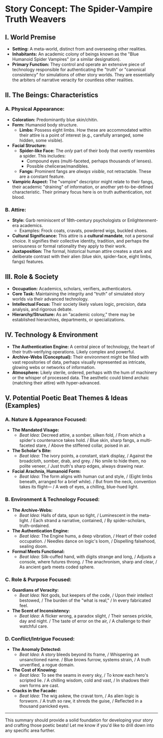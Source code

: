 
# Story Concept: The Spider-Vampire Truth Weavers

## I. World Premise

*   **Setting:** A meta-world, distinct from and overseeing other realities.
*   **Inhabitants:** An academic colony of beings known as the "Blue Humanoid Spider Vampires" (or a similar designation).
*   **Primary Function:** They control and operate an extensive piece of technology responsible for authenticating the "truth" or "canonical consistency" for simulations of other story worlds. They are essentially the arbiters of narrative veracity for countless other realities.

## II. The Beings: Characteristics

### A. Physical Appearance:
*   **Coloration:** Predominantly blue skin/chitin.
*   **Form:** Humanoid body structure.
    *   **Limbs:** Possess eight limbs. How these are accommodated within their attire is a point of interest (e.g., carefully arranged, some hidden, some visible).
*   **Facial Structure:**
    *   **Spider-like Face:** The *only* part of their body that overtly resembles a spider. This includes:
        *   Compound eyes (multi-faceted, perhaps thousands of lenses).
        *   Possible chelicerae/mandibles.
    *   **Fangs:** Prominent fangs are *always visible*, not retractable. These are a constant feature.
*   **Vampiric Aspect:** The "vampire" descriptor might relate to their fangs, their academic "draining" of information, or another yet-to-be-defined characteristic. Their primary focus here is on truth authentication, not blood.

### B. Attire:
*   **Style:** Garb reminiscent of 18th-century psychologists or Enlightenment-era academics.
    *   Examples: Frock coats, cravats, powdered wigs, buckled shoes.
*   **Cultural Significance:** This attire is a **cultural mandate**, not a personal choice. It signifies their collective identity, tradition, and perhaps the seriousness or formal rationality they apply to their work.
*   **Juxtaposition:** The formal, historical human attire creates a stark and deliberate contrast with their alien (blue skin, spider-face, eight limbs, fangs) features.

## III. Role & Society

*   **Occupation:** Academics, scholars, verifiers, authenticators.
*   **Core Task:** Maintaining the integrity and "truth" of simulated story worlds via their advanced technology.
*   **Intellectual Focus:** Their society likely values logic, precision, data analysis, and rigorous debate.
*   **Hierarchy/Structure:** As an "academic colony," there may be established hierarchies, departments, or specializations.

## IV. Technology & Environment

*   **The Authentication Engine:** A central piece of technology, the heart of their truth-verifying operations. Likely complex and powerful.
*   **Archive-Webs (Conceptual):** Their environment might be filled with vast repositories of data, perhaps visually represented as intricate, glowing webs or networks of information.
*   **Atmosphere:** Likely sterile, ordered, perhaps with the hum of machinery or the whisper of processed data. The aesthetic could blend archaic (matching their attire) with hyper-advanced.

## V. Potential Poetic Beat Themes & Ideas (Examples)

### A. Nature & Appearance Focused:
*   **The Mandated Visage:**
    *   *Beat Idea:* Decreed attire, a somber, silken fold, / From which a spider's countenance takes hold. / Blue skin, sharp fangs, a multi-faceted stare, / Above the stiffened collar, poised in air.
*   **The Scholar's Bite:**
    *   *Beat Idea:* The ivory points, a constant, stark display, / Against the broadcloth, somber, drab, and grey. / No smile to hide them, no polite veneer, / Just truth's sharp edges, always drawing near.
*   **Facial Arachnia, Humanoid Form:**
    *   *Beat Idea:* The form aligns with human cut and style, / (Eight limbs beneath, arranged for a brief while). / But from the neck, convention takes its flight— / A web of eyes, a chilling, blue-hued light.

### B. Environment & Technology Focused:
*   **The Archive-Webs:**
    *   *Beat Idea:* Halls of data, spun so tight, / Luminescent in the meta-light. / Each strand a narrative, contained, / By spider-scholars, truth-ordained.
*   **The Authentication Engine:**
    *   *Beat Idea:* The Engine hums, a deep vibration, / Heart of their coded occupation. / Needles dance on logic's loom, / Dispelling falsehood, sealing doom.
*   **Formal Meets Functional:**
    *   *Beat Idea:* Silk-cuffed hand, with digits strange and long, / Adjusts a console, where futures throng. / The anachronism, sharp and clear, / As ancient garb meets coded sphere.

### C. Role & Purpose Focused:
*   **Guardians of Veracity:**
    *   *Beat Idea:* Not gods, but keepers of the code, / Upon their intellect bestowed, / The burden of the "what is real," / In every fabricated feel.
*   **The Scent of Inconsistency:**
    *   *Beat Idea:* A flicker wrong, a paradox slight, / Their senses prickle, day and night. / The taste of error on the air, / A challenge to their watchful care.

### D. Conflict/Intrigue Focused:
*   **The Anomaly Detected:**
    *   *Beat Idea:* A story bleeds beyond its frame, / Whispering an unsanctioned name. / Blue brows furrow, systems strain, / A truth unverified, a rogue domain.
*   **The Cost of Knowing:**
    *   *Beat Idea:* To see the seams in every sky, / To know each hero's scripted lie. / A chilling wisdom, cold and vast, / In shadows their own forms are cast.
*   **Cracks in the Facade:**
    *   *Beat Idea:* The wig askew, the cravat torn, / As alien logic is forsworn. / A truth so raw, it shreds the guise, / Reflected in a thousand panicked eyes.

---

This summary should provide a solid foundation for developing your story and crafting those poetic beats! Let me know if you'd like to drill down into any specific area further.
